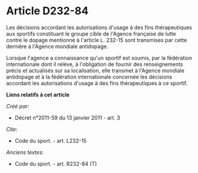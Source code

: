 # Article D232-84

Les décisions accordant les autorisations d'usage à des fins thérapeutiques aux sportifs constituant le groupe cible de
l'Agence française de lutte contre le dopage mentionné à l'article L. 232-15 sont transmises par cette dernière à l'Agence
mondiale antidopage. 

Lorsque l'agence a connaissance qu'un sportif est soumis, par la fédération internationale dont il relève, à l'obligation de
fournir des renseignements précis et actualisés sur sa localisation, elle transmet à l'Agence mondiale antidopage et à la
fédération internationale concernée les décisions accordant les autorisations d'usage à des fins thérapeutiques à ce sportif.

**Liens relatifs à cet article**

_Créé par_:

  - Décret n°2011-59 du 13 janvier 2011 - art. 3

_Cite_:

  - Code du sport. - art. L232-15

_Anciens textes_:

  - Code du sport. - art. R232-84 (T)
